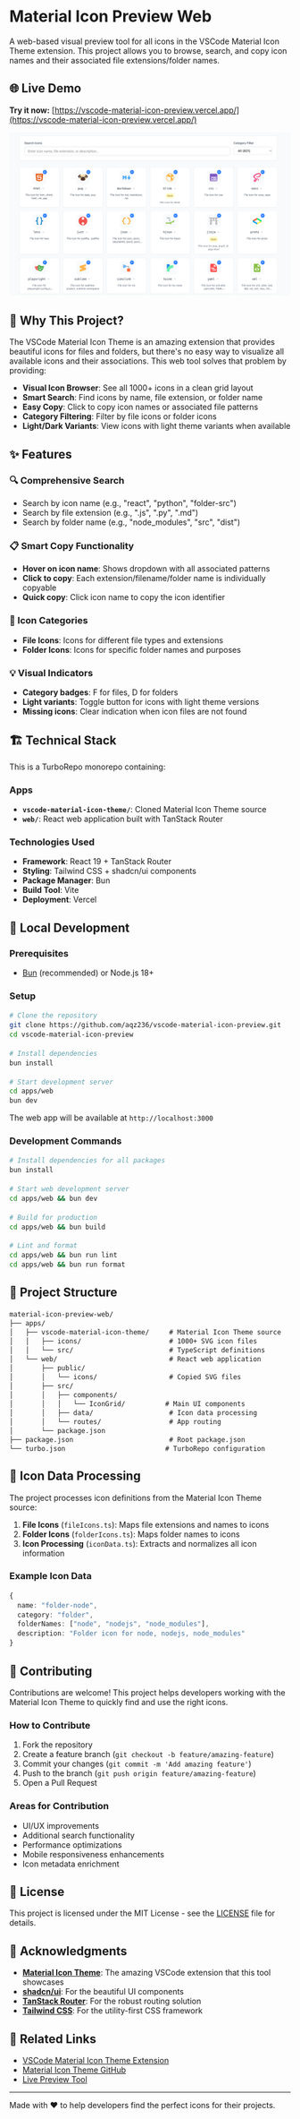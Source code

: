 # Material Icon Preview Web

A web-based visual preview tool for all icons in the VSCode Material Icon Theme extension. This project allows you to browse, search, and copy icon names and their associated file extensions/folder names.

## 🌐 Live Demo

**Try it now:** [https://vscode-material-icon-preview.vercel.app/](https://vscode-material-icon-preview.vercel.app/)


![](assets/20250813_154327_image.png)


## 🎯 Why This Project?

The VSCode Material Icon Theme is an amazing extension that provides beautiful icons for files and folders, but there's no easy way to visualize all available icons and their associations. This web tool solves that problem by providing:

- **Visual Icon Browser**: See all 1000+ icons in a clean grid layout
- **Smart Search**: Find icons by name, file extension, or folder name
- **Easy Copy**: Click to copy icon names or associated file patterns
- **Category Filtering**: Filter by file icons or folder icons
- **Light/Dark Variants**: View icons with light theme variants when available

## ✨ Features

### 🔍 Comprehensive Search

- Search by icon name (e.g., "react", "python", "folder-src")
- Search by file extension (e.g., ".js", ".py", ".md")
- Search by folder name (e.g., "node_modules", "src", "dist")

### 📋 Smart Copy Functionality

- **Hover on icon name**: Shows dropdown with all associated patterns
- **Click to copy**: Each extension/filename/folder name is individually copyable
- **Quick copy**: Click icon name to copy the icon identifier

### 🎨 Icon Categories

- **File Icons**: Icons for different file types and extensions
- **Folder Icons**: Icons for specific folder names and purposes

### 💡 Visual Indicators

- **Category badges**: F for files, D for folders
- **Light variants**: Toggle button for icons with light theme versions
- **Missing icons**: Clear indication when icon files are not found

## 🏗️ Technical Stack

This is a TurboRepo monorepo containing:

### Apps

- **`vscode-material-icon-theme/`**: Cloned Material Icon Theme source
- **`web/`**: React web application built with TanStack Router

### Technologies Used

- **Framework**: React 19 + TanStack Router
- **Styling**: Tailwind CSS + shadcn/ui components
- **Package Manager**: Bun
- **Build Tool**: Vite
- **Deployment**: Vercel

## 🚀 Local Development

### Prerequisites

- [Bun](https://bun.sh/) (recommended) or Node.js 18+

### Setup

```bash
# Clone the repository
git clone https://github.com/aqz236/vscode-material-icon-preview.git
cd vscode-material-icon-preview

# Install dependencies
bun install

# Start development server
cd apps/web
bun dev
```

The web app will be available at `http://localhost:3000`

### Development Commands

```bash
# Install dependencies for all packages
bun install

# Start web development server
cd apps/web && bun dev

# Build for production
cd apps/web && bun build

# Lint and format
cd apps/web && bun run lint
cd apps/web && bun run format
```

## 📁 Project Structure

```
material-icon-preview-web/
├── apps/
│   ├── vscode-material-icon-theme/     # Material Icon Theme source
│   │   ├── icons/                      # 1000+ SVG icon files
│   │   └── src/                        # TypeScript definitions
│   └── web/                            # React web application
│       ├── public/
│       │   └── icons/                  # Copied SVG files
│       ├── src/
│       │   ├── components/
│       │   │   └── IconGrid/          # Main UI components
│       │   ├── data/                   # Icon data processing
│       │   └── routes/                 # App routing
│       └── package.json
├── package.json                        # Root package.json
└── turbo.json                         # TurboRepo configuration
```

## 🎨 Icon Data Processing

The project processes icon definitions from the Material Icon Theme source:

1. **File Icons** (`fileIcons.ts`): Maps file extensions and names to icons
2. **Folder Icons** (`folderIcons.ts`): Maps folder names to icons
3. **Icon Processing** (`iconData.ts`): Extracts and normalizes all icon information

### Example Icon Data

```typescript
{
  name: "folder-node",
  category: "folder",
  folderNames: ["node", "nodejs", "node_modules"],
  description: "Folder icon for node, nodejs, node_modules"
}
```

## 🤝 Contributing

Contributions are welcome! This project helps developers working with the Material Icon Theme to quickly find and use the right icons.

### How to Contribute

1. Fork the repository
2. Create a feature branch (`git checkout -b feature/amazing-feature`)
3. Commit your changes (`git commit -m 'Add amazing feature'`)
4. Push to the branch (`git push origin feature/amazing-feature`)
5. Open a Pull Request

### Areas for Contribution

- UI/UX improvements
- Additional search functionality
- Performance optimizations
- Mobile responsiveness enhancements
- Icon metadata enrichment

## 📄 License

This project is licensed under the MIT License - see the [LICENSE](LICENSE) file for details.

## 🙏 Acknowledgments

- **[Material Icon Theme](https://github.com/material-extensions/vscode-material-icon-theme)**: The amazing VSCode extension that this tool showcases
- **[shadcn/ui](https://ui.shadcn.com/)**: For the beautiful UI components
- **[TanStack Router](https://tanstack.com/router)**: For the robust routing solution
- **[Tailwind CSS](https://tailwindcss.com/)**: For the utility-first CSS framework

## 🔗 Related Links

- [VSCode Material Icon Theme Extension](https://marketplace.visualstudio.com/items?itemName=PKief.material-icon-theme)
- [Material Icon Theme GitHub](https://github.com/material-extensions/vscode-material-icon-theme)
- [Live Preview Tool](https://vscode-material-icon-preview.vercel.app/)

---

Made with ❤️ to help developers find the perfect icons for their projects.

